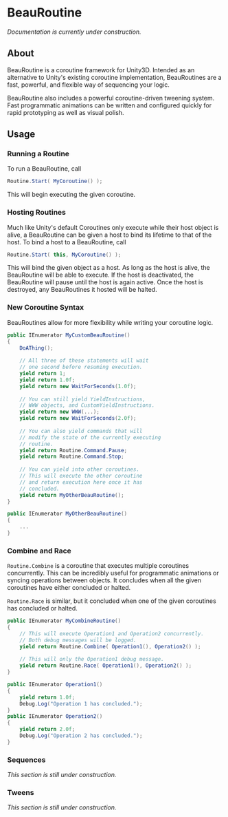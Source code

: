 # BeauRoutine

_Documentation is currently under construction._

## About
BeauRoutine is a coroutine framework for Unity3D. Intended as an
alternative to Unity's existing coroutine implementation, BeauRoutines
are a fast, powerful, and flexible way of sequencing your logic.

BeauRoutine also includes a powerful coroutine-driven tweening system.
Fast programmatic animations can be written and configured quickly
for rapid prototyping as well as visual polish.

## Usage

### Running a Routine
To run a BeauRoutine, call
```csharp
Routine.Start( MyCoroutine() );
```
This will begin executing the given coroutine.

### Hosting Routines
Much like Unity's default Coroutines only execute while their host object is alive, a BeauRoutine can be given
a host to bind its lifetime to that of the host. To bind a host to a BeauRoutine, call
```csharp
Routine.Start( this, MyCoroutine() );
```
This will bind the given object as a host. As long as the host is alive, the BeauRoutine will be able to execute.
If the host is deactivated, the BeauRoutine will pause until the host is again active.  Once the host is destroyed,
any BeauRoutines it hosted will be halted.

### New Coroutine Syntax
BeauRoutines allow for more flexibility while writing your coroutine logic.

```csharp
public IEnumerator MyCustomBeauRoutine()
{
	DoAThing();
    
    // All three of these statements will wait
    // one second before resuming execution.
	yield return 1;
	yield return 1.0f;
    yield return new WaitForSeconds(1.0f);
    
    // You can still yield YieldInstructions,
    // WWW objects, and CustomYieldInstructions.
    yield return new WWW(...);
    yield return new WaitForSeconds(2.0f);
    
    // You can also yield commands that will
    // modify the state of the currently executing
    // routine.
    yield return Routine.Command.Pause;
    yield return Routine.Command.Stop;
    
    // You can yield into other coroutines.
    // This will execute the other coroutine
    // and return execution here once it has
    // concluded.
    yield return MyOtherBeauRoutine();
}

public IEnumerator MyOtherBeauRoutine()
{
	...
}
```

### Combine and Race
``Routine.Combine`` is a coroutine that executes multiple coroutines concurrently. This can be incredibly useful for programmatic animations or syncing operations between objects. It concludes when all the given coroutines have either concluded or halted.

``Routine.Race`` is similar, but it concluded when one of the given coroutines has concluded or halted.

```csharp
public IEnumerator MyCombineRoutine()
{
	// This will execute Operation1 and Operation2 concurrently.
    // Both debug messages will be logged.
	yield return Routine.Combine( Operation1(), Operation2() );
    
    // This will only the Operation1 debug message.
    yield return Routine.Race( Operation1(), Operation2() );
}

public IEnumerator Operation1()
{
	yield return 1.0f;
    Debug.Log("Operation 1 has concluded.");
}
public IEnumerator Operation2()
{
	yield return 2.0f;
	Debug.Log("Operation 2 has concluded.");
}
```

### Sequences
_This section is still under construction._

### Tweens
_This section is still under construction._